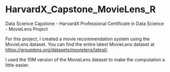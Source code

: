 # HarvardX_Capstone_MovieLens_R
Data Science Capstone - HarvardX Professional Certificate in Data Science - MovieLens Project

For this project, I created a movie recommendation system using the MovieLens dataset. You can find the entire latest MovieLens dataset at https://grouplens.org/datasets/movielens/latest/. 

I used the 10M version of the MovieLens dataset to make the computation a little easier.
